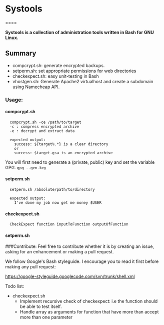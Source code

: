# Systools
====

**Systools is a collection of administration tools written in Bash for GNU Linux.**

## Summary

* compcrypt.sh: generate encrypted backups. 
* setperm.sh: set appropriate permissions for web directories
* checkexpect.sh: easy unit-testing in Bash
* vhostgen.sh: Generate Apache2 virtualhost and create a subdomain using Namecheap API. 

### Usage:

#### compcrypt.sh

```
  compcrypt.sh -ce /path/to/target
  -c : compress encrypted archive
  -e : decrypt and extract data
  
  expected output:
    success: ${target%.*} is a clear directory
    or
    success: $target.gsa is an encrypted archive
```

You will first need to generate a (private, public) key and set the variable GPG.
`gpg --gen-key`

#### setperm.sh

```
  setperm.sh /absolute/path/to/directory
  
  expected output:
    I've done my job now get me money $USER
```

#### checkexpect.sh

```
  CheckExpect function inputToFunction outputOfFunction
```

#### setperm.sh

###Contribute:
Feel free to contribute whether it is by creating an issue, asking for an enhancement or making a pull request.

We follow Google's Bash styleguide. I encourage you to read it first before making any pull request: 

https://google-styleguide.googlecode.com/svn/trunk/shell.xml

Todo list:

* checkexpect.sh
   * Implement recursive check of checkexpect: i.e the function should be able to test itself.
   * Handle array as arguments for function that have more than accept more than one parameter

